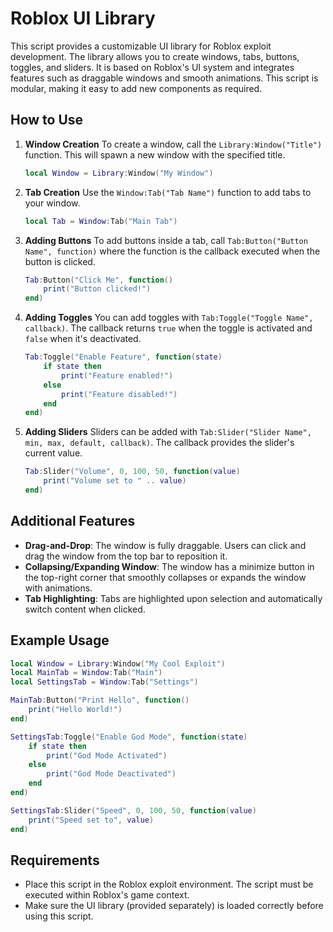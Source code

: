# Roblox UI Library

This script provides a customizable UI library for Roblox exploit development. The library allows you to create windows, tabs, buttons, toggles, and sliders. It is based on Roblox's UI system and integrates features such as draggable windows and smooth animations. This script is modular, making it easy to add new components as required.

## How to Use

1. **Window Creation**
   To create a window, call the `Library:Window("Title")` function. This will spawn a new window with the specified title.
   ```lua
   local Window = Library:Window("My Window")
   ```

2. **Tab Creation**
   Use the `Window:Tab("Tab Name")` function to add tabs to your window.
   ```lua
   local Tab = Window:Tab("Main Tab")
   ```

3. **Adding Buttons**
   To add buttons inside a tab, call `Tab:Button("Button Name", function)` where the function is the callback executed when the button is clicked.
   ```lua
   Tab:Button("Click Me", function()
       print("Button clicked!")
   end)
   ```

4. **Adding Toggles**
   You can add toggles with `Tab:Toggle("Toggle Name", callback)`. The callback returns `true` when the toggle is activated and `false` when it's deactivated.
   ```lua
   Tab:Toggle("Enable Feature", function(state)
       if state then
           print("Feature enabled!")
       else
           print("Feature disabled!")
       end
   end)
   ```

5. **Adding Sliders**
   Sliders can be added with `Tab:Slider("Slider Name", min, max, default, callback)`. The callback provides the slider's current value.
   ```lua
   Tab:Slider("Volume", 0, 100, 50, function(value)
       print("Volume set to " .. value)
   end)
   ```

## Additional Features

- **Drag-and-Drop**: The window is fully draggable. Users can click and drag the window from the top bar to reposition it.
- **Collapsing/Expanding Window**: The window has a minimize button in the top-right corner that smoothly collapses or expands the window with animations.
- **Tab Highlighting**: Tabs are highlighted upon selection and automatically switch content when clicked.

## Example Usage

```lua
local Window = Library:Window("My Cool Exploit")
local MainTab = Window:Tab("Main")
local SettingsTab = Window:Tab("Settings")

MainTab:Button("Print Hello", function()
    print("Hello World!")
end)

SettingsTab:Toggle("Enable God Mode", function(state)
    if state then
        print("God Mode Activated")
    else
        print("God Mode Deactivated")
    end
end)

SettingsTab:Slider("Speed", 0, 100, 50, function(value)
    print("Speed set to", value)
end)
```

## Requirements

- Place this script in the Roblox exploit environment. The script must be executed within Roblox's game context.
- Make sure the UI library (provided separately) is loaded correctly before using this script.
